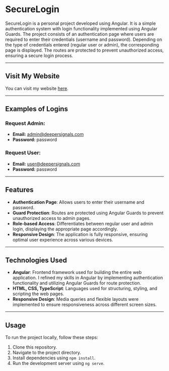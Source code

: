 # SecureLogin

SecureLogin is a personal project developed using Angular. It is a simple authentication system with login functionality implemented using Angular Guards. The project consists of an authentication page where users are required to enter their credentials (username and password). Depending on the type of credentials entered (regular user or admin), the corresponding page is displayed. The routes are protected to prevent unauthorized access, ensuring a secure login process.

---

## Visit My Website

You can visit my website [here](https://assessment-app-37292.web.app/login).

---

## Examples of Logins

### Request Admin:
- **Email:** admin@deepersignals.com
- **Password:** password

### Request User:
- **Email:** user@deepersignals.com
- **Password:** password

---

## Features

- **Authentication Page**: Allows users to enter their username and password.
- **Guard Protection**: Routes are protected using Angular Guards to prevent unauthorized access to admin pages.
- **Role-based Access**: Differentiates between regular user and admin login, displaying the appropriate page accordingly.
- **Responsive Design**: The application is fully responsive, ensuring optimal user experience across various devices.

---

## Technologies Used

- **Angular**: Frontend framework used for building the entire web application. I refined my skills in Angular by implementing authentication functionality and utilizing Angular Guards for route protection.
- **HTML, CSS, TypeScript**: Languages used for structuring, styling, and scripting the web pages.
- **Responsive Design**: Media queries and flexible layouts were implemented to ensure responsiveness across different screen sizes.

---

## Usage

To run the project locally, follow these steps:

1. Clone this repository.
2. Navigate to the project directory.
3. Install dependencies using `npm install`.
4. Run the development server using `ng serve`.

